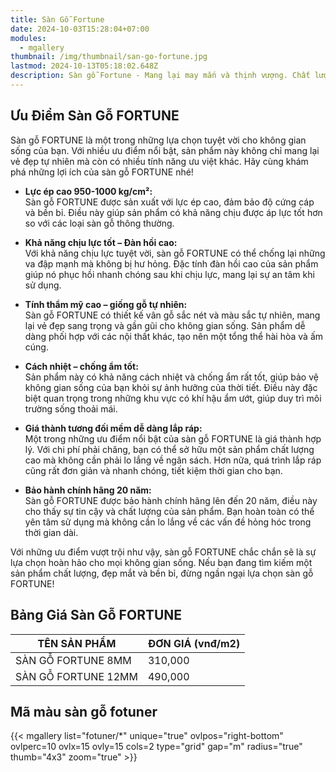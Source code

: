 ```yaml
---
title: Sàn Gỗ Fortune
date: 2024-10-03T15:28:04+07:00
modules:
  - mgallery
thumbnail: /img/thumbnail/san-go-fortune.jpg
lastmod: 2024-10-13T05:18:02.648Z
description: Sàn gỗ Fortune - Mang lại may mắn và thịnh vượng. Chất lượng cao, bền đẹp lâu dài. Đa dạng mẫu mã, phù hợp mọi phong cách kiến trúc.
---
```

## Ưu Điểm Sàn Gỗ FORTUNE 

Sàn gỗ FORTUNE là một trong những lựa chọn tuyệt vời cho không gian sống của bạn. Với nhiều ưu điểm nổi bật, sản phẩm này không chỉ mang lại vẻ đẹp tự nhiên mà còn có nhiều tính năng ưu việt khác. Hãy cùng khám phá những lợi ích của sàn gỗ FORTUNE nhé!

- **Lực ép cao 950-1000 kg/cm²:**  
  Sàn gỗ FORTUNE được sản xuất với lực ép cao, đảm bảo độ cứng cáp và bền bỉ. Điều này giúp sản phẩm có khả năng chịu được áp lực tốt hơn so với các loại sàn gỗ thông thường.

- **Khả năng chịu lực tốt – Đàn hồi cao:**  
  Với khả năng chịu lực tuyệt vời, sàn gỗ FORTUNE có thể chống lại những va đập mạnh mà không bị hư hỏng. Đặc tính đàn hồi cao của sản phẩm giúp nó phục hồi nhanh chóng sau khi chịu lực, mang lại sự an tâm khi sử dụng.

- **Tính thẩm mỹ cao – giống gỗ tự nhiên:**  
  Sàn gỗ FORTUNE có thiết kế vân gỗ sắc nét và màu sắc tự nhiên, mang lại vẻ đẹp sang trọng và gần gũi cho không gian sống. Sản phẩm dễ dàng phối hợp với các nội thất khác, tạo nên một tổng thể hài hòa và ấm cúng.

- **Cách nhiệt – chống ẩm tốt:**  
  Sản phẩm này có khả năng cách nhiệt và chống ẩm rất tốt, giúp bảo vệ không gian sống của bạn khỏi sự ảnh hưởng của thời tiết. Điều này đặc biệt quan trọng trong những khu vực có khí hậu ẩm ướt, giúp duy trì môi trường sống thoải mái.

- **Giá thành tương đối mềm dễ dàng lắp ráp:**  
  Một trong những ưu điểm nổi bật của sàn gỗ FORTUNE là giá thành hợp lý. Với chi phí phải chăng, bạn có thể sở hữu một sản phẩm chất lượng cao mà không cần phải lo lắng về ngân sách. Hơn nữa, quá trình lắp ráp cũng rất đơn giản và nhanh chóng, tiết kiệm thời gian cho bạn.

- **Bảo hành chính hãng 20 năm:**  
  Sàn gỗ FORTUNE được bảo hành chính hãng lên đến 20 năm, điều này cho thấy sự tin cậy và chất lượng của sản phẩm. Bạn hoàn toàn có thể yên tâm sử dụng mà không cần lo lắng về các vấn đề hỏng hóc trong thời gian dài.

Với những ưu điểm vượt trội như vậy, sàn gỗ FORTUNE chắc chắn sẽ là sự lựa chọn hoàn hảo cho mọi không gian sống. Nếu bạn đang tìm kiếm một sản phẩm chất lượng, đẹp mắt và bền bỉ, đừng ngần ngại lựa chọn sàn gỗ FORTUNE!

## Bảng Giá Sàn Gỗ FORTUNE 

| TÊN SẢN PHẨM               | ĐƠN GIÁ (vnđ/m2) |
|----------------------------|------------------|
| SÀN GỖ FORTUNE 8MM         | 310,000          |
| SÀN GỖ FORTUNE 12MM        | 490,000          |

## Mã màu sàn gỗ fotuner

{{< mgallery list="fotuner/*" unique="true" ovlpos="right-bottom" ovlperc=10 ovlx=15 ovly=15 cols=2 type="grid" gap="m" radius="true" thumb="4x3" zoom="true" >}}